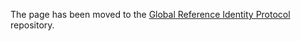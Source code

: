 The page has been moved to the [Global Reference Identity Protocol](https://github.com/cargomail-org/grip) repository.
